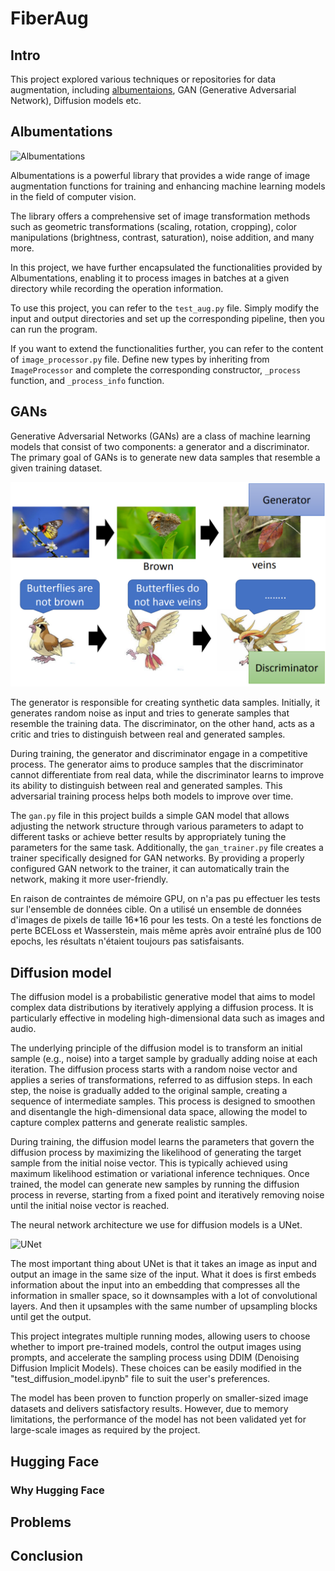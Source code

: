 # FiberAug
## Intro
This project explored various techniques or repositories for data augmentation, including [albumentaions](https://github.com/albumentations-team/albumentations), GAN (Generative Adversarial Network), Diffusion models etc.

## Albumentations
![Albumentations](https://camo.githubusercontent.com/3bb6e4bb500d96ad7bb4e4047af22a63ddf3242a894adf55ebffd3e184e4d113/68747470733a2f2f686162726173746f726167652e6f72672f776562742f62642f6e652f72762f62646e6572763563746b75646d73617a6e687734637273646669772e6a706567)

Albumentations is a powerful library that provides a wide range of image augmentation functions for training and enhancing machine learning models in the field of computer vision.

The library offers a comprehensive set of image transformation methods such as geometric transformations (scaling, rotation, cropping), color manipulations (brightness, contrast, saturation), noise addition, and many more.

In this project, we have further encapsulated the functionalities provided by Albumentations, enabling it to process images in batches at a given directory while recording the operation information.

To use this project, you can refer to the `test_aug.py` file. Simply modify the input and output directories and set up the corresponding pipeline, then you can run the program.

If you want to extend the functionalities further, you can refer to the content of `image_processor.py` file. Define new types by inheriting from `ImageProcessor` and complete the corresponding constructor, `_process` function, and `_process_info` function.

## GANs
Generative Adversarial Networks (GANs) are a class of machine learning models that consist of two components: a generator and a discriminator. The primary goal of GANs is to generate new data samples that resemble a given training dataset.

![GANs](https://github.com/HoarfrostRaven/FibreAug/blob/main/images/basic_gan.PNG?raw=true)

The generator is responsible for creating synthetic data samples. Initially, it generates random noise as input and tries to generate samples that resemble the training data. The discriminator, on the other hand, acts as a critic and tries to distinguish between real and generated samples.

During training, the generator and discriminator engage in a competitive process. The generator aims to produce samples that the discriminator cannot differentiate from real data, while the discriminator learns to improve its ability to distinguish between real and generated samples. This adversarial training process helps both models to improve over time.

The `gan.py` file in this project builds a simple GAN model that allows adjusting the network structure through various parameters to adapt to different tasks or achieve better results by appropriately tuning the parameters for the same task. Additionally, the `gan_trainer.py` file creates a trainer specifically designed for GAN networks. By providing a properly configured GAN network to the trainer, it can automatically train the network, making it more user-friendly.

En raison de contraintes de mémoire GPU, on n'a pas pu effectuer les tests sur l'ensemble de données cible. On a utilisé un ensemble de données d'images de pixels de taille 16*16 pour les tests. On a testé les fonctions de perte BCELoss et Wasserstein, mais même après avoir entraîné plus de 100 epochs, les résultats n'étaient toujours pas satisfaisants.

## Diffusion model
The diffusion model is a probabilistic generative model that aims to model complex data distributions by iteratively applying a diffusion process. It is particularly effective in modeling high-dimensional data such as images and audio.

The underlying principle of the diffusion model is to transform an initial sample (e.g., noise) into a target sample by gradually adding noise at each iteration. The diffusion process starts with a random noise vector and applies a series of transformations, referred to as diffusion steps. In each step, the noise is gradually added to the original sample, creating a sequence of intermediate samples. This process is designed to smoothen and disentangle the high-dimensional data space, allowing the model to capture complex patterns and generate realistic samples.

During training, the diffusion model learns the parameters that govern the diffusion process by maximizing the likelihood of generating the target sample from the initial noise vector. This is typically achieved using maximum likelihood estimation or variational inference techniques. Once trained, the model can generate new samples by running the diffusion process in reverse, starting from a fixed point and iteratively removing noise until the initial noise vector is reached.

The neural network architecture we use for diffusion models is a UNet.

![UNet](https://hoarfrostraven.github.io/2023/06/12/Deep-Learning-Diffusion-Models-Part-2/Model%20Structure.jpg)

The most important thing about UNet is that it takes an image as input and output an image in the same size of the input. What it does is first embeds information about the input into an embedding that compresses all the information in smaller space, so it downsamples with a lot of convolutional layers. And then it upsamples with the same number of upsampling blocks until get the output.

This project integrates multiple running modes, allowing users to choose whether to import pre-trained models, control the output images using prompts, and accelerate the sampling process using DDIM (Denoising Diffusion Implicit Models). These choices can be easily modified in the "test_diffusion_model.ipynb" file to suit the user's preferences.

The model has been proven to function properly on smaller-sized image datasets and delivers satisfactory results. However, due to memory limitations, the performance of the model has not been validated yet for large-scale images as required by the project.

## Hugging Face
### Why Hugging Face

## Problems

## Conclusion